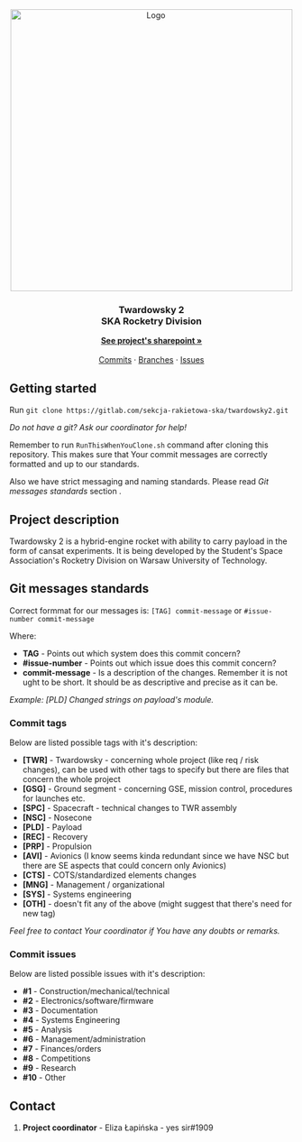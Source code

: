 <div align="center">
    <img src="07-Administration/03-PR/00-Git/git_twr_2_logo.png" alt="Logo" width=500/>

  <h3 align="center"><strong>Twardowsky 2</strong><br/>SKA Rocketry Division</h3>

  <p align="center">
      <a href="https://wutwaw-my.sharepoint.com/:f:/g/personal/01171578_pw_edu_pl/EmQTOotIGo9FmwbVG2P4nIABuc8mOalsro14rPONq2J7Fg" target="_blank"><strong>See project's sharepoint »</strong></a>
    <br />
    <br />
    <a href="https://gitlab.com/sekcja-rakietowa-ska/twardowsky2/-/commits/main?ref_type=heads">Commits</a>
    ·
    <a href="https://gitlab.com/sekcja-rakietowa-ska/twardowsky2/-/branches">Branches</a>
    ·
    <a href="https://gitlab.com/sekcja-rakietowa-ska/twardowsky2/-/issues">Issues</a>
  </p>
</div>

## Getting started

Run `git clone https://gitlab.com/sekcja-rakietowa-ska/twardowsky2.git`

*Do not have a git? Ask our coordinator for help!*

Remember to run `RunThisWhenYouClone.sh` command after cloning this repository. This makes sure that Your commit messages are correctly formatted and up to our standards.

Also we have strict messaging and naming standards. Please read *Git messages standards* section .

## Project description

Twardowsky 2 is a hybrid-engine rocket with ability to carry payload in the form of cansat experiments. It is being developed by the Student's Space Association's Rocketry Division on Warsaw University of Technology.

## Git messages standards

Correct formmat for our messages is:
`[TAG] commit-message` or `#issue-number commit-message`

Where: 
* **TAG** - Points out which system does this commit concern? 
* **#issue-number** - Points out which issue does this commit concern?
* **commit-message** - Is a description of the changes. Remember it is not ught to be short. It should be as descriptive and precise as it can be.

*Example: [PLD] Changed strings on payload's module.*

### Commit tags
Below are listed possible tags with it's description:

* **[TWR]** - Twardowsky - concerning whole project (like req / risk changes), can be used with other tags to specify but there are files that concern the whole project
* **[GSG]** - Ground segment - concerning GSE, mission control, procedures for launches etc.
* **[SPC]** - Spacecraft - technical changes to TWR assembly
* **[NSC]** - Nosecone
* **[PLD]** - Payload
* **[REC]** - Recovery
* **[PRP]** - Propulsion
* **[AVI]** - Avionics (I know seems kinda redundant since we have NSC but there are SE aspects that could concern only Avionics)
* **[CTS]** - COTS/standardized elements changes
* **[MNG]** - Management / organizational
* **[SYS]** - Systems engineering
* **[OTH]** - doesn't fit any of the above (might suggest that there's need for new tag)

*Feel free to contact Your coordinator if You have any doubts or remarks.*

### Commit issues
Below are listed possible issues with it's description: 

* **#1** - Construction/mechanical/technical
* **#2** - Electronics/software/firmware
* **#3** - Documentation
* **#4** - Systems Engineering
* **#5** - Analysis
* **#6** - Management/administration
* **#7** - Finances/orders
* **#8** - Competitions
* **#9** - Research
* **#10** - Other

## Contact

1. **Project coordinator** - Eliza Łapińska - yes sir#1909

